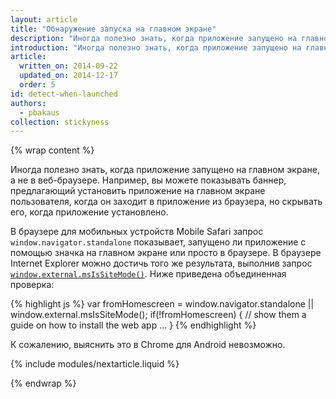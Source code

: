 ```yaml
---
layout: article
title: "Обнаружение запуска на главном экране"
description: "Иногда полезно знать, когда приложение запущено на главном экране, а не в веб-браузере"
introduction: "Иногда полезно знать, когда приложение запущено на главном экране, а не в веб-браузере"
article:
  written_on: 2014-09-22
  updated_on: 2014-12-17
  order: 5
id: detect-when-launched
authors:
  - pbakaus
collection: stickyness
---
```


{% wrap content %}

Иногда полезно знать, когда приложение запущено на главном экране, 
а не в веб-браузере. Например, вы можете показывать
баннер, предлагающий установить приложение на главном экране пользователя, когда он заходит в приложение
из браузера, но скрывать его, когда приложение установлено.

В браузере для мобильных устройств Mobile Safari запрос `window.navigator.standalone` показывает, запущено
ли приложение с помощью значка на главном экране или просто в браузере. В браузере Internet
Explorer можно достичь того же результата, выполнив запрос
[`window.external.msIsSiteMode()`](http://msdn.microsoft.com/en-us/library/ie/gg491733(v=vs.85).aspx). Ниже приведена объединенная проверка:

{% highlight js %}
var fromHomescreen = window.navigator.standalone || window.external.msIsSiteMode();
if(!fromHomescreen) {
    // show them a guide on how to install the web app
    ...
}
{% endhighlight %}

К сожалению, выяснить это в Chrome для Android невозможно.

{% include modules/nextarticle.liquid %}

{% endwrap %}
